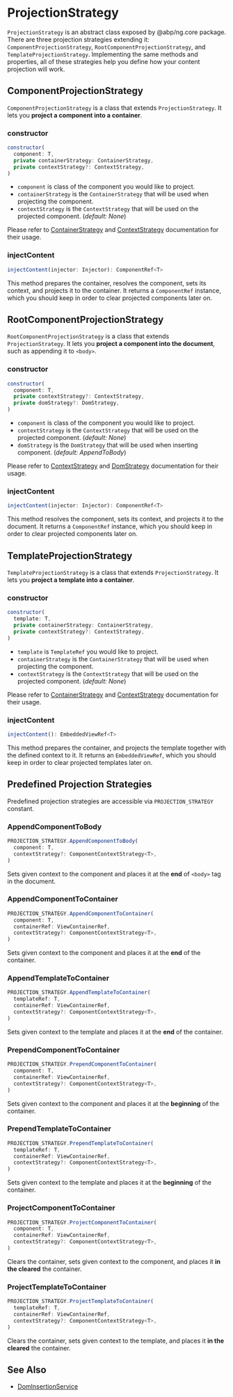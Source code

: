 # ProjectionStrategy

`ProjectionStrategy` is an abstract class exposed by @abp/ng.core package. There are three projection strategies extending it: `ComponentProjectionStrategy`, `RootComponentProjectionStrategy`, and `TemplateProjectionStrategy`. Implementing the same methods and properties, all of these strategies help you define how your content projection will work.



## ComponentProjectionStrategy

`ComponentProjectionStrategy` is a class that extends `ProjectionStrategy`. It lets you **project a component into a container**.


### constructor

```js
constructor(
  component: T,
  private containerStrategy: ContainerStrategy,
  private contextStrategy?: ContextStrategy,
)
```

- `component` is class of the component you would like to project.
- `containerStrategy` is the `ContainerStrategy` that will be used when projecting the component.
- `contextStrategy` is the `ContextStrategy` that will be used on the projected component. (_default: None_)

Please refer to [ContainerStrategy](./container-strategy.md) and [ContextStrategy](./context-strategy.md) documentation for their usage.


### injectContent

```js
injectContent(injector: Injector): ComponentRef<T>
```

This method prepares the container, resolves the component, sets its context, and projects it to the container. It returns a `ComponentRef` instance, which you should keep in order to clear projected components later on.



## RootComponentProjectionStrategy

`RootComponentProjectionStrategy` is a class that extends `ProjectionStrategy`. It lets you **project a component into the document**, such as appending it to `<body>`.


### constructor

```js
constructor(
  component: T,
  private contextStrategy?: ContextStrategy,
  private domStrategy?: DomStrategy,
)
```

- `component` is class of the component you would like to project.
- `contextStrategy` is the `ContextStrategy` that will be used on the projected component. (_default: None_)
- `domStrategy` is the `DomStrategy` that will be used when inserting component. (_default: AppendToBody_)

Please refer to [ContextStrategy](./context-strategy.md) and [DomStrategy](./dom-strategy.md) documentation for their usage.


### injectContent

```js
injectContent(injector: Injector): ComponentRef<T>
```

This method resolves the component, sets its context, and projects it to the document. It returns a `ComponentRef` instance, which you should keep in order to clear projected components later on.



## TemplateProjectionStrategy

`TemplateProjectionStrategy` is a class that extends `ProjectionStrategy`. It lets you **project a template into a container**.


### constructor

```js
constructor(
  template: T,
  private containerStrategy: ContainerStrategy,
  private contextStrategy?: ContextStrategy,
)
```

- `template` is `TemplateRef` you would like to project.
- `containerStrategy` is the `ContainerStrategy` that will be used when projecting the component.
- `contextStrategy` is the `ContextStrategy` that will be used on the projected component. (_default: None_)

Please refer to [ContainerStrategy](./container-strategy.md) and [ContextStrategy](./context-strategy.md) documentation for their usage.


### injectContent

```js
injectContent(): EmbeddedViewRef<T>
```

This method prepares the container, and projects the template together with the defined context to it. It returns an `EmbeddedViewRef`, which you should keep in order to clear projected templates later on.



## Predefined Projection Strategies

Predefined projection strategies are accessible via `PROJECTION_STRATEGY` constant.


### AppendComponentToBody

```js
PROJECTION_STRATEGY.AppendComponentToBody(
  component: T,
  contextStrategy?: ComponentContextStrategy<T>,
)
```

Sets given context to the component and places it at the **end** of `<body>` tag in the document.


### AppendComponentToContainer

```js
PROJECTION_STRATEGY.AppendComponentToContainer(
  component: T,
  containerRef: ViewContainerRef,
  contextStrategy?: ComponentContextStrategy<T>,
)
```

Sets given context to the component and places it at the **end** of the container.


### AppendTemplateToContainer

```js
PROJECTION_STRATEGY.AppendTemplateToContainer(
  templateRef: T,
  containerRef: ViewContainerRef,
  contextStrategy?: ComponentContextStrategy<T>,
)
```

Sets given context to the template and places it at the **end** of the container.


### PrependComponentToContainer

```js
PROJECTION_STRATEGY.PrependComponentToContainer(
  component: T,
  containerRef: ViewContainerRef,
  contextStrategy?: ComponentContextStrategy<T>,
)
```

Sets given context to the component and places it at the **beginning** of the container.


### PrependTemplateToContainer

```js
PROJECTION_STRATEGY.PrependTemplateToContainer(
  templateRef: T,
  containerRef: ViewContainerRef,
  contextStrategy?: ComponentContextStrategy<T>,
)
```

Sets given context to the template and places it at the **beginning** of the container.


### ProjectComponentToContainer

```js
PROJECTION_STRATEGY.ProjectComponentToContainer(
  component: T,
  containerRef: ViewContainerRef,
  contextStrategy?: ComponentContextStrategy<T>,
)
```

Clears the container, sets given context to the component, and places it **in the cleared** the container.


### ProjectTemplateToContainer

```js
PROJECTION_STRATEGY.ProjectTemplateToContainer(
  templateRef: T,
  containerRef: ViewContainerRef,
  contextStrategy?: ComponentContextStrategy<T>,
)
```

Clears the container, sets given context to the template, and places it **in the cleared** the container.


## See Also

- [DomInsertionService](./dom-insertion-service.md)
